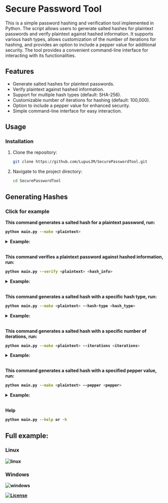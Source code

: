 # Secure Password Tool

This is a simple password hashing and verification tool implemented in Python. The script allows users to generate salted hashes for plaintext passwords and verify plaintext against hashed information. It supports various hash types, allows customization of the number of iterations for hashing, and provides an option to include a pepper value for additional security. The tool provides a convenient command-line interface for interacting with its functionalities.
## Features

- Generate salted hashes for plaintext passwords.
- Verify plaintext against hashed information.
- Support for multiple hash types (default: SHA-256).
- Customizable number of iterations for hashing (default: 100,000).
- Option to include a pepper value for enhanced security.
- Simple command-line interface for easy interaction.

## Usage

### Installation

1. Clone the repository:

    ```bash
    git clone https://github.com/LupusJM/SecurePasswordTool.git
    ```

2. Navigate to the project directory:

    ```bash
    cd SecurePasswordTool
    ```

## Generating Hashes
### Click for example

<b>This command generates a salted hash for a plaintext password, run:<b>
```bash
python main.py --make <plaintext>
```
<details>
  <summary>Example:</summary>

  ```bash
  python main.py --make mypassword
  ```
</details>
<br>


<b>This command verifies a plaintext password against hashed information, run:<b>
```bash
python main.py --verify <plaintext> <hash_info>
```
<details>
  <summary>Example:</summary>
  
  ```bash
  python main.py --verify mypassword sha256@100000@303bb288988c281d9b199e240f2b6385@9d0563c55a5e713c1140e0d007bf6244f6d99f449cc5e6adb74ba962f4b9f2d7
  ```
  ```bash
  python main.py --verify mypassword "sha256@100000@303bb288988c281d9b199e240f2b6385@9d0563c55a5e713c1140e0d007bf6244f6d99f449cc5e6adb74ba962f4b9f2d7"
  ```
  ```bash
  python main.py --verify mypassword 'sha256@100000@303bb288988c281d9b199e240f2b6385@9d0563c55a5e713c1140e0d007bf6244f6d99f449cc5e6adb74ba962f4b9f2d7'
  ```
</details>
<br>


<b>This command generates a salted hash with a specific hash type, run:<b>
```bash
python main.py --make <plaintext> --hash-type <hash_type>
```
<details>
  <summary>Example:</summary>

  ```bash
  python main.py --make mypassword --hash-type sha512
  ```
</details>
<br>


<b>This command generates a salted hash with a specific number of iterations, run:<b>
```bash
python main.py --make <plaintext> --iterations <iterations>
```
<details>
  <summary>Example:</summary>

  ```bash
  python main.py --make mypassword --iterations 200000
  ```
</details>
<br>


<b>This command generates a salted hash with a specified pepper value, run:<b>
```bash
python main.py --make <plaintext> --pepper <pepper>
```
<details>
  <summary>Example:</summary>

  ```bash
  python main.py --make mypassword --pepper somepepper
  ```
</details>
<br>

<b>Help<b>
```bash
python main.py --help or -h
```

## Full example:
### Linux
![linux](https://github.com/LupusJM/SecurePasswordTool/assets/163419314/6d5f9120-7b80-43d8-ba86-404ee16aca1b)

### Windows
![windows](https://github.com/LupusJM/SecurePasswordTool/assets/163419314/9930a448-10c0-428d-b49e-a4f74cc07d5e)


[![License](https://img.shields.io/badge/license-MIT-blue.svg)](https://github.com/lupusjm/SecurePasswordTool/blob/main/LICENSE)
